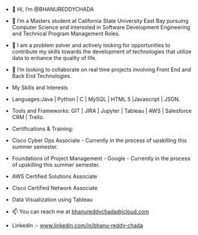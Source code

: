 - 👋 Hi, I’m @BHANUREDDYCHADA
- 👀 I’m a Masters student at California State University East Bay pursuing Computer Science and interested in Software Development Engineering and Technical Program Management Roles.
- 🌱 I am a problem solver and actively looking for opportunities to contribute my skills towards the development of technologies that utilize data to enhance the quality of life.
- 💞️ I’m looking to collaborate on real time projects involving Front End and Back End Technologies.

- My Skills and Interests
- Languages:Java | Python | C | MySQL | HTML 5 |Javascript | JSON.
- Tools and Frameworks: GIT | JIRA | Jupyter | Tableau | AWS | Salesforce CRM | Trello.

- Certifications & Training:
- Cisco Cyber Ops Associate - Currently in the process of upskilling this summer semester.
- Foundations of Project Management - Google - Currently in the process of upskilling this summer semester.
- AWS Certified Solutions Associate
- Cisco Certified Network Associate
- Data Visualization using Tableau

- 📫 You can reach me at bhanureddychada@icloud.com
- Linkedin :- www.linkedin.com/in/bhanu-reddy-chada

<!---
BHANUREDDYCHADA/BHANUREDDYCHADA is a ✨ special ✨ repository because its `README.md` (this file) appears on your GitHub profile.
You can click the Preview link to take a look at your changes.
--->

